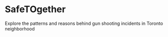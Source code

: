 # SafeTOgether
Explore the patterns and reasons behind gun shooting incidents in Toronto  neighborhood
